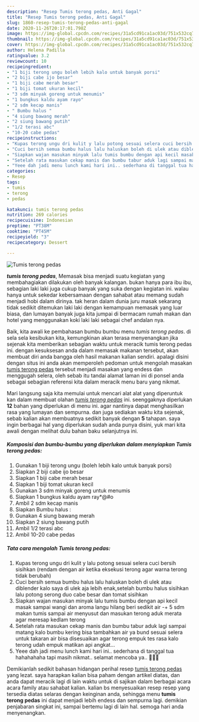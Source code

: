```yaml
---
description: "Resep Tumis terong pedas, Anti Gagal"
title: "Resep Tumis terong pedas, Anti Gagal"
slug: 1860-resep-tumis-terong-pedas-anti-gagal
date: 2020-11-26T20:17:01.798Z
image: https://img-global.cpcdn.com/recipes/31a5cd91ca1ac03d/751x532cq70/tumis-terong-pedas-foto-resep-utama.jpg
thumbnail: https://img-global.cpcdn.com/recipes/31a5cd91ca1ac03d/751x532cq70/tumis-terong-pedas-foto-resep-utama.jpg
cover: https://img-global.cpcdn.com/recipes/31a5cd91ca1ac03d/751x532cq70/tumis-terong-pedas-foto-resep-utama.jpg
author: Helena Padilla
ratingvalue: 3.2
reviewcount: 10
recipeingredient:
- "1 biji terong ungu boleh lebih kalo untuk banyak porsi"
- "2 biji cabe ijo besar"
- "1 biji cabe merah besar"
- "1 biji tomat ukuran kecil"
- "3 sdm minyak goreng untuk menumis"
- "1 bungkus kaldu ayam rayo"
- "2 sdm kecap manis"
- " Bumbu halus "
- "4 siung bawang merah"
- "2 siung bawang putih"
- "1/2 terasi abc"
- "10-20 cabe pedas"
recipeinstructions:
- "Kupas terong ungu dri kulit y lalu potong sesuai selera cuci bersih sisihkan (rendam dengan air ketika eksekusi terong agar warna terong tidak berubah)"
- "Cuci bersih semua bumbu halus lalu haluskan boleh di ulek atau diblender kalo saya di ulek aja lebih enak,setelah bumbu halus sisihkan lalu potong serong duo cabe besar dan tomat sisihkan"
- "Siapkan wajan masukan minyak lalu tumis bumbu dengan api kecil masak sampai wangi dan aroma langu hilang beri sedikit air -+ 5 sdm makan tumis sampai air menyusut dan masukan terong aduk merata agar meresap kedlam terong"
- "Setelah rata masukan cekap manis dan bumbu tabur aduk lagi sampai matang kalo bumbu kering bisa tambahkan air ya bund sesuai selera untuk takaran air bisa disesuaikan agar terong empuk tes rasa kalo terong udah empuk matikan api angkat..."
- "Yeee dah jadi menu lunch kami hari ini.. sederhana di tanggal tua hahahahaha tapi masih nikmat.. selamat mencoba ya.. 👩‍🍳🙋"
categories:
- Resep
tags:
- tumis
- terong
- pedas

katakunci: tumis terong pedas 
nutrition: 269 calories
recipecuisine: Indonesian
preptime: "PT38M"
cooktime: "PT45M"
recipeyield: "3"
recipecategory: Dessert

---
```



![Tumis terong pedas](https://img-global.cpcdn.com/recipes/31a5cd91ca1ac03d/751x532cq70/tumis-terong-pedas-foto-resep-utama.jpg)

<b><i>tumis terong pedas</i></b>, Memasak bisa menjadi suatu kegiatan yang membahagiakan dilakukan oleh banyak kalangan. bukan hanya para ibu ibu, sebagian laki laki juga cukup banyak yang suka dengan kegiatan ini. walau hanya untuk sekedar kebersamaan dengan sahabat atau memang sudah menjadi hobi dalam dirinya. tak heran dalam dunia juru masak sekarang tidak sedikit ditemukan laki laki dengan kemampuan memasak yang luar biasa, dan lumayan banyak juga kita jumpai di bermacam rumah makan dan hotel yang menggunakan koki laki laki sebagai chef andalan nya.

Baik, kita awali ke pembahasan bumbu bumbu menu <i>tumis terong pedas</i>. di sela sela kesibukan kita, kemungkinan akan terasa menyenangkan jika sejenak kita memberikan sebagian waktu untuk meracik tumis terong pedas ini. dengan kesuksesan anda dalam memasak makanan tersebut, akan membuat diri anda bangga oleh hasil makanan kalian sendiri. apalagi disini dengan situs ini anda akan memperoleh pedoman untuk mengolah masakan <u>tumis terong pedas</u> tersebut menjadi masakan yang endess dan menggugah selera, oleh sebab itu tandai alamat laman ini di ponsel anda sebagai sebagian referensi kita dalam meracik menu baru yang nikmat.




Mari langsung saja kita memulai untuk mencari alat alat yang diperuntuk kan dalam membuat olahan <u><i>tumis terong pedas</i></u> ini. seenggaknya diperlukan <b>12</b> bahan yang diperlukan di menu ini. agar nantinya dapat menghasilkan rasa yang lumayan dan sempurna. dan juga sediakan waktu kita sejenak, sebab kalian akan membuatnya sedikit banyak dengan <b>5</b> tahapan. saya ingin berbagai hal yang diperlukan sudah anda punya disini, yuk mari kita awali dengan melihat dulu bahan baku selanjutnya ini.

<!--inarticleads1-->

##### Komposisi dan bumbu-bumbu yang diperlukan dalam menyiapkan Tumis terong pedas:

1. Gunakan 1 biji terong ungu (boleh lebih kalo untuk banyak porsi)
1. Siapkan 2 biji cabe ijo besar
1. Siapkan 1 biji cabe merah besar
1. Siapkan 1 biji tomat ukuran kecil
1. Gunakan 3 sdm minyak goreng untuk menumis
1. Siapkan 1 bungkus kaldu ayam ray*@#o
1. Ambil 2 sdm kecap manis
1. Siapkan  Bumbu halus :
1. Gunakan 4 siung bawang merah
1. Siapkan 2 siung bawang putih
1. Ambil 1/2 terasi abc
1. Ambil 10-20 cabe pedas




<!--inarticleads2-->

##### Tata cara mengolah Tumis terong pedas:

1. Kupas terong ungu dri kulit y lalu potong sesuai selera cuci bersih sisihkan (rendam dengan air ketika eksekusi terong agar warna terong tidak berubah)
1. Cuci bersih semua bumbu halus lalu haluskan boleh di ulek atau diblender kalo saya di ulek aja lebih enak,setelah bumbu halus sisihkan lalu potong serong duo cabe besar dan tomat sisihkan
1. Siapkan wajan masukan minyak lalu tumis bumbu dengan api kecil masak sampai wangi dan aroma langu hilang beri sedikit air -+ 5 sdm makan tumis sampai air menyusut dan masukan terong aduk merata agar meresap kedlam terong
1. Setelah rata masukan cekap manis dan bumbu tabur aduk lagi sampai matang kalo bumbu kering bisa tambahkan air ya bund sesuai selera untuk takaran air bisa disesuaikan agar terong empuk tes rasa kalo terong udah empuk matikan api angkat...
1. Yeee dah jadi menu lunch kami hari ini.. sederhana di tanggal tua hahahahaha tapi masih nikmat.. selamat mencoba ya.. 👩‍🍳🙋




Demikianlah sedikit bahasan hidangan perihal resep <u>tumis terong pedas</u> yang lezat. saya harapkan kalian bisa paham dengan artikel diatas, dan anda dapat meracik lagi di lain waktu untuk di sajikan dalam berbagai acara acara family atau sahabat kalian. kalian bs menyesuaikan resep resep yang tersedia diatas selaras dengan keinginan anda, sehingga menu <b>tumis terong pedas</b> ini dapat menjadi lebih endess dan sempurna lagi. demikian penjabaran singkat ini, sampai bertemu lagi di lain hal. semoga hari anda menyenangkan.
